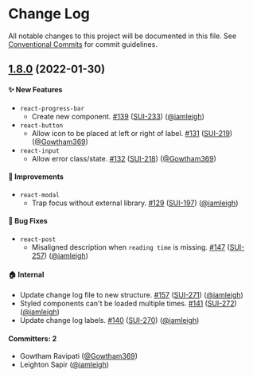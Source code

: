 # Change Log

All notable changes to this project will be documented in this file. See [Conventional Commits](https://conventionalcommits.org/) for commit guidelines.

## [1.8.0](https://github.com/wpmudev/shared-ui/compare/v1.7.0...v1.8.0) (2022-01-30)

#### ✨ New Features
* `react-progress-bar`
  * Create new component. [#139](https://github.com/wpmudev/shared-ui-react/pull/139) ([SUI-233](https://incsub.atlassian.net/browse/SUI-233)) ([@iamleigh](https://github.com/iamleigh))
* `react-button`
  * Allow icon to be placed at left or right of label. [#131](https://github.com/wpmudev/shared-ui-react/pull/131) ([SUI-219](https://incsub.atlassian.net/browse/SUI-219)) ([@Gowtham369](https://github.com/Gowtham369))
* `react-input`
  * Allow error class/state. [#132](https://github.com/wpmudev/shared-ui-react/pull/132) ([SUI-218](https://incsub.atlassian.net/browse/SUI-218)) ([@Gowtham369](https://github.com/Gowtham369))

#### 🚀 Improvements
* `react-modal`
  * Trap focus without external library. [#129](https://github.com/wpmudev/shared-ui-react/pull/129) ([SUI-197](https://incsub.atlassian.net/browse/SUI-197)) ([@iamleigh](https://github.com/iamleigh))

#### 🐛 Bug Fixes
* `react-post`
  * Misaligned description when `reading time` is missing. [#147](https://github.com/wpmudev/shared-ui-react/pull/147) ([SUI-257](https://incsub.atlassian.net/browse/SUI-257)) ([@iamleigh](https://github.com/iamleigh))

#### 🏠 Internal
* Update change log file to new structure. [#157](https://github.com/wpmudev/shared-ui-react/pull/157) ([SUI-271](https://incsub.atlassian.net/browse/SUI-271)) ([@iamleigh](https://github.com/iamleigh))
* Styled components can't be loaded multiple times. [#141](https://github.com/wpmudev/shared-ui-react/pull/141) ([SUI-272](https://incsub.atlassian.net/browse/SUI-272)) ([@iamleigh](https://github.com/iamleigh))
* Update change log labels. [#140](https://github.com/wpmudev/shared-ui-react/pull/140) ([SUI-270](https://incsub.atlassian.net/browse/SUI-270)) ([@iamleigh](https://github.com/iamleigh))

#### Committers: 2
- Gowtham Ravipati ([@Gowtham369](https://github.com/Gowtham369))
- Leighton Sapir ([@iamleigh](https://github.com/iamleigh))